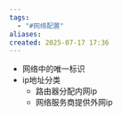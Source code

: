 ```yaml
---
tags:
  - "#网络配置"
aliases: 
created: 2025-07-17 17:36
---
```


- 网络中的唯一标识
- ip地址分类
	- 路由器分配内网ip
	- 网络服务商提供外网ip
